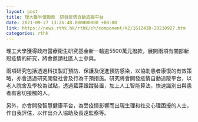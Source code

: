 ```yaml
---
layout: post
title: 理大獲半億撥款　研發疫情自動追蹤平台
date: 2021-09-27 13:26:48.000000000 +08:00
link: https://news.rthk.hk/rthk/ch/component/k2/1612438-20210927.htm
categories: rthk
---
```


理工大學獲得政府醫療衞生研究基金新一輪逾5500萬元撥款，展開兩項有關部新冠疫情的研究，將會邀請社區人士參與。 

兩項研究包括透過科技製訂預防、保護及促進預防感染，以協助患者康復的有效策略，亦會透過研究開發社會及行為干預措施。研究將會開發疫情自動追蹤平台，以老人院舍及學校為試點，透過藍芽跟蹤裝置，加上人工智能算法，快速識別出與患者有密切接觸的人。 

另外，亦會開發智慧健康平台，為受疫情影響而出現生理和社交心理困擾的人士，作自我評估，以作出介入協助及長遠監察等。
